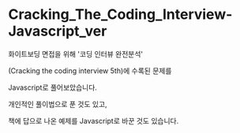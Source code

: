 # Cracking_The_Coding_Interview-Javascript_ver


화이트보딩 면접을 위해 '코딩 인터뷰 완전분석'

(Cracking the coding interview 5th)에 수록된 문제를

Javascript로 풀어보았습니다.

개인적인 풀이법으로 푼 것도 있고,

책에 답으로 나온 예제를 Javascript로 바꾼 것도 있습니다.
